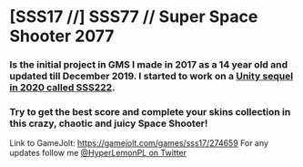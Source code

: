 # [SSS17 //] SSS77 // Super Space Shooter 2077

### Is the initial project in GMS I made in 2017 as a 14 year old and updated till December 2019. I started to work on a [Unity sequel in 2020 called SSS222](https://github.com/HyperGamesDev/sss222).
### Try to get the best score and complete your skins collection in this crazy, chaotic and juicy Space Shooter!
Link to GameJolt: https://gamejolt.com/games/sss17/274659
For any updates follow me [@HyperLemonPL on Twitter](https://twitter.com/HyperLemonPL)

